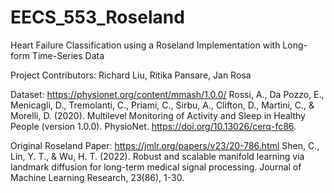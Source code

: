 # EECS_553_Roseland
Heart Failure Classification using a Roseland Implementation with Long-form Time-Series Data

Project Contributors: Richard Liu, Ritika Pansare, Jan Rosa

Dataset: https://physionet.org/content/mmash/1.0.0/
Rossi, A., Da Pozzo, E., Menicagli, D., Tremolanti, C., Priami, C., Sirbu, A., Clifton, D., Martini,
C., & Morelli, D. (2020). Multilevel Monitoring of Activity and Sleep in Healthy People (version
1.0.0). PhysioNet. https://doi.org/10.13026/cerq-fc86.

Original Roseland Paper: https://jmlr.org/papers/v23/20-786.html
Shen, C., Lin, Y. T., & Wu, H. T. (2022). Robust and scalable manifold learning via landmark
diffusion for long-term medical signal processing. Journal of Machine Learning Research, 23(86),
1-30.
